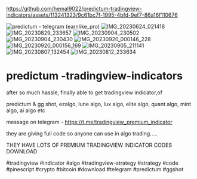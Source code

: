 

https://github.com/hemal9022/predictum-tradingview-indicators/assets/113241323/9c61bc7f-1995-4bfd-9ef7-86a16f110676

![predictum - telegram (earnlike_pro)](https://github.com/hemal9022/premium-tradingview-indicators/assets/113241323/4683677d-32b8-40a2-a0b4-f372a0df9e88)
![IMG_20230624_021416](https://github.com/hemal9022/premium-tradingview-indicators/assets/113241323/a0d66423-c949-46dc-8746-141c1b400b96)
![IMG_20230829_233657](https://github.com/hemal9022/predictum-tradingview-indicators/assets/113241323/5171daa9-b91b-453f-8dfb-d0640df5603e)
![IMG_20230904_230502](https://github.com/hemal9022/predictum-tradingview-indicators/assets/113241323/5a83cf0d-762e-48f2-b336-07a5ad12b62d)
![IMG_20230904_230430](https://github.com/hemal9022/predictum-tradingview-indicators/assets/113241323/991ae869-d84a-48df-9f7d-1b5ac0982297)
![IMG_20230920_000146_228](https://github.com/hemal9022/predictum-tradingview-indicators/assets/113241323/04329537-9f6f-4c52-b685-7d9dd4a01b02)
![IMG_20230920_000156_169](https://github.com/hemal9022/predictum-tradingview-indicators/assets/113241323/b186925b-f6c4-448c-afd5-6e2158ad739e)
![IMG_20230905_211141](https://github.com/hemal9022/predictum-tradingview-indicators/assets/113241323/0b31549a-9ed7-41cd-a399-4cc5b4151320)
![IMG_20230807_132454](https://github.com/hemal9022/predictum-tradingview-indicators/assets/113241323/2cbdf42f-78ba-41e0-943b-4272d21e141c)
![IMG_20230812_233634](https://github.com/hemal9022/predictum-tradingview-indicators/assets/113241323/54f18c28-f64c-4be1-aa2f-3e39056c99c2)

# predictum -tradingview-indicators
after so much hassle,
finally able to get tradingview indicator,of

predictum & gg shot, ezalgo, lune algo, lux algo, elite algo, quant algo, mint algo, ai algo    etc 

message on telegram - https://t.me/tradingview_premium_indicator

they are giving full code so anyone can use in algo trading..... 

THEY HAVE LOTS OF PREMIUM TRADINGVIEW INDICATOR CODES DOWNLOAD


#tradingview
#indicator 
#algo 
#tradingview-strategy
#strategy 
#code 
#pinescript 
#crypto 
#bitcoin 
#download 
#telegram 
#predictum 
#ggshot 
